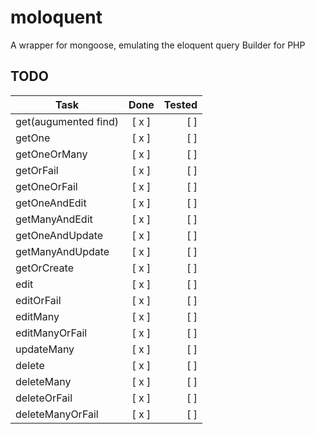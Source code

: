 # moloquent
A wrapper for mongoose, emulating the eloquent query Builder for PHP

## TODO

| Task                          | Done            | Tested |
| -------------                 |:-------------:  | -----: |
| get(augumented find)          | [ x ]           | [ ]    |
| getOne                        | [ x ]           | [ ]    |
| getOneOrMany                  | [ x ]           | [ ]    |
| getOrFail                     | [ x ]           | [ ]    |
| getOneOrFail                  | [ x ]           | [ ]    |
| getOneAndEdit                 | [ x ]           | [ ]    |
| getManyAndEdit                | [ x ]           | [ ]    |
| getOneAndUpdate               | [ x ]           | [ ]    |
| getManyAndUpdate              | [ x ]           | [ ]    |
| getOrCreate                   | [ x ]           | [ ]    |
| edit                          | [ x ]           | [ ]    |
| editOrFail                    | [ x ]           | [ ]    |
| editMany                      | [ x ]           | [ ]    |
| editManyOrFail                | [ x ]           | [ ]    |
| updateMany                    | [ x ]           | [ ]    |   
| delete                        | [ x ]           | [ ]    |
| deleteMany                    | [ x ]           | [ ]    |
| deleteOrFail                  | [ x ]           | [ ]    |
| deleteManyOrFail              | [ x ]           | [ ]    |

